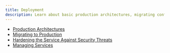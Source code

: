 ```yaml
---
title: Deployment
description: Learn about basic production architectures, migrating configuration from a testing environment to production, managing (start/stop/restart) services and hardening the service against security threats.
---
```


- [Production Architectures](deployment-topics)
- [Migrating to Production](deployment-topics/migrating-configuration)
- [Hardening the Service Against Security Threats](hardening.md)
- [Managing Services](deployment-topics/managing-services)
